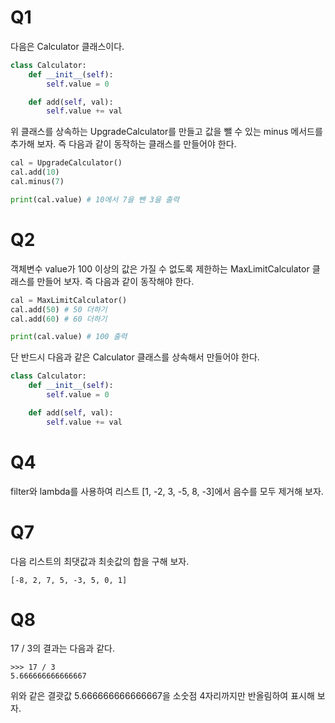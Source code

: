 # Q1

다음은 Calculator 클래스이다.
```python
class Calculator:
    def __init__(self):
        self.value = 0

    def add(self, val):
        self.value += val
```
위 클래스를 상속하는 UpgradeCalculator를 만들고 값을 뺄 수 있는 minus 메서드를 추가해 보자. 즉 다음과 같이 동작하는 클래스를 만들어야 한다.
```python
cal = UpgradeCalculator()
cal.add(10)
cal.minus(7)

print(cal.value) # 10에서 7을 뺀 3을 출력
```

# Q2
객체변수 value가 100 이상의 값은 가질 수 없도록 제한하는 MaxLimitCalculator 클래스를 만들어 보자. 즉 다음과 같이 동작해야 한다.
```python
cal = MaxLimitCalculator()
cal.add(50) # 50 더하기
cal.add(60) # 60 더하기

print(cal.value) # 100 출력
```
단 반드시 다음과 같은 Calculator 클래스를 상속해서 만들어야 한다.
```python
class Calculator:
    def __init__(self):
        self.value = 0

    def add(self, val):
        self.value += val
```

# Q4
filter와 lambda를 사용하여 리스트 [1, -2, 3, -5, 8, -3]에서 음수를 모두 제거해 보자.

# Q7
다음 리스트의 최댓값과 최솟값의 합을 구해 보자.
```
[-8, 2, 7, 5, -3, 5, 0, 1]
```

# Q8
17 / 3의 결과는 다음과 같다.
```
>>> 17 / 3
5.666666666666667
```
위와 같은 결괏값 5.666666666666667을 소숫점 4자리까지만 반올림하여 표시해 보자.
